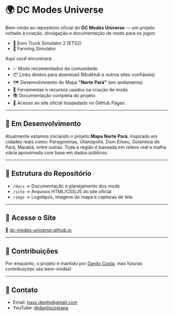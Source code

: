 # 🌍 DC Modes Universe

Bem-vindo ao repositório oficial do **DC Modes Universe** — um projeto voltado à criação, divulgação e documentação de mods para os jogos:

- 🚛 Euro Truck Simulator 2 (ETS2)
- 🚜 Farming Simulator

Aqui você encontrará:

- ✅ Mods recomendados da comunidade
- 📦 Links diretos para download (ModHub e outros sites confiáveis)
- 🗺️ Desenvolvimento do Mapa **"Norte Pará"** (em andamento)
- 🧰 Ferramentas e recursos usados na criação de mods
- 📚 Documentação completa do projeto
- 🔗 Acesso ao site oficial hospedado no GitHub Pages

---

## 🚧 Em Desenvolvimento

Atualmente estamos iniciando o projeto **Mapa Norte Pará**, inspirado em cidades reais como:
Paragominas, Ulianópolis, Dom Eliseu, Goianésia do Pará, Marabá, entre outras. Toda a região é baseada em relevo real e malha viária aproximada com base em dados públicos.

---

## 📁 Estrutura do Repositório

- `/docs` → Documentação e planejamento dos mods
- `/site` → Arquivos HTML/CSS/JS do site oficial
- `/imgs` → Logotipos, imagens do mapa e capturas de tela

---

## 📡 Acesse o Site

🔗 [dc-modes-universe.github.io](https://danilocostapa.github.io/dc-modes-universe)

---

## 🤝 Contribuições

Por enquanto, o projeto é mantido por [Danilo Costa](https://github.com/danilocostapa), mas futuras contribuições são bem-vindas!

---

## 📧 Contato

- Email: bass.danilo@gmail.com  
- YouTube: [@danilocostapa](https://www.youtube.com/@danilocostapa)

